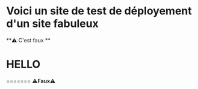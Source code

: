 # Voici un site de test de déployement d'un site fabuleux 

**⚠️ C'est faux **
# HELLO

=======
⚠️**Faux**⚠️

